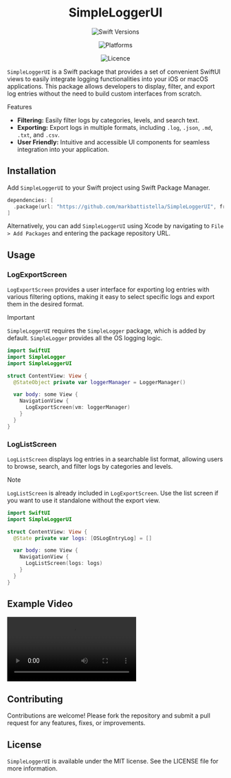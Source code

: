 <!-- markdownlint-disable MD033 MD041 -->
<div align="center">

# SimpleLoggerUI

![Swift Versions](https://img.shields.io/endpoint?url=https%3A%2F%2Fswiftpackageindex.com%2Fapi%2Fpackages%2Fmarkbattistella%2FSimpleLoggerUI%2Fbadge%3Ftype%3Dswift-versions)

![Platforms](https://img.shields.io/endpoint?url=https%3A%2F%2Fswiftpackageindex.com%2Fapi%2Fpackages%2Fmarkbattistella%2FSimpleLoggerUI%2Fbadge%3Ftype%3Dplatforms)

![Licence](https://img.shields.io/badge/Licence-MIT-white?labelColor=blue&style=flat)

</div>

`SimpleLoggerUI` is a Swift package that provides a set of convenient SwiftUI views to easily integrate logging functionalities into your iOS or macOS applications. This package allows developers to display, filter, and export log entries without the need to build custom interfaces from scratch.

Features

- **Filtering:** Easily filter logs by categories, levels, and search text.
- **Exporting:** Export logs in multiple formats, including `.log`, `.json`, `.md`, `.txt`, and `.csv`.
- **User Friendly:** Intuitive and accessible UI components for seamless integration into your application.

## Installation

Add `SimpleLoggerUI` to your Swift project using Swift Package Manager.

```swift
dependencies: [
  .package(url: "https://github.com/markbattistella/SimpleLoggerUI", from: "1.0.0")
]
```

Alternatively, you can add `SimpleLoggerUI` using Xcode by navigating to `File > Add Packages` and entering the package repository URL.

## Usage

### LogExportScreen

`LogExportScreen` provides a user interface for exporting log entries with various filtering options, making it easy to select specific logs and export them in the desired format.

> [!Important]
> `SimpleLoggerUI` requires the `SimpleLogger` package, which is added by default. `SimpleLogger` provides all the OS logging logic.

```swift
import SwiftUI
import SimpleLogger
import SimpleLoggerUI

struct ContentView: View {
  @StateObject private var loggerManager = LoggerManager()

  var body: some View {
    NavigationView {
      LogExportScreen(vm: loggerManager)
    }
  }
}
```

### LogListScreen

`LogListScreen` displays log entries in a searchable list format, allowing users to browse, search, and filter logs by categories and levels.

> [!Note]
> `LogListScreen` is already included in `LogExportScreen`. Use the list screen if you want to use it standalone without the export view.

```swift
import SwiftUI
import SimpleLoggerUI

struct ContentView: View {
  @State private var logs: [OSLogEntryLog] = []

  var body: some View {
    NavigationView {
      LogListScreen(logs: logs)
    }
  }
}
```

## Example Video

![LogExportScreen demo video](.github/data/video.webm)

## Contributing

Contributions are welcome! Please fork the repository and submit a pull request for any features, fixes, or improvements.

## License

`SimpleLoggerUI` is available under the MIT license. See the LICENSE file for more information.
